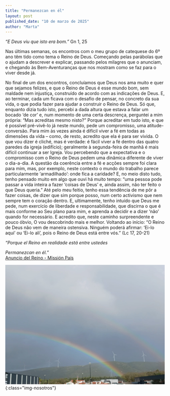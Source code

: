 ```yaml
---
title: "Permanezcan en él"
layout: post
published_date: "10 de marzo de 2025"
author: "Marta"
---
```

*“E Deus viu que isto era bom.”* Gn 1, 25

Nas últimas semanas, os encontros com o meu grupo de catequese do 6º ano têm tido como tema o Reino de Deus. Começando pelas parábolas que o ajudam a descrever e explicar, passando pelos milagres que o anunciam, e chegando às Bem-Aventuranças que nos mostram como se faz para o viver desde já. 


No final de um dos encontros, concluíamos que Deus nos ama muito e quer que sejamos felizes, e que o Reino de Deus é esse mundo bom, sem maldade nem injustiça, construído de acordo com as indicações de Deus. E, ao terminar, cada um ficava com o desafio de pensar, no concreto da sua vida, o que podia fazer para ajudar a construir o Reino de Deus. Só que, enquanto dizia tudo isto, percebi a dada altura que estava a falar um bocado ‘de cor’ e, num momento de uma certa descrença, perguntei a mim própria: “Mas acreditas mesmo nisto?” Porque acreditar em tudo isto, e que é possível pré-vivê-lo já neste mundo, pede um compromisso, uma atitude-conversão. Para mim às vezes ainda é difícil viver a fé em todas as dimensões da vida – como, de resto, acredito que ela é para ser vivida. O que vou dizer é cliché, mas é verdade: é fácil viver a fé dentro das quatro paredes da igreja (edifício); geralmente à segunda-feira de manhã é mais difícil continuar a ser Igreja. 
Vou percebendo que a expectativa e o compromisso com o Reino de Deus pedem uma dinâmica diferente de viver o dia-a-dia. A questão da coerência entre a fé e acções sempre foi clara para mim, mas, por exemplo, neste contexto o mundo do trabalho parece particularmente ‘armadilhado’: onde fica a caridade? E, no meio disto tudo, tenho pensado muito em algo que ouvi há muito tempo: “uma pessoa pode passar a vida inteira a fazer ‘coisas de Deus’ e, ainda assim, não ter feito o que Deus queria.” Até pelo meu feitio, tenho essa tendência de me pôr a fazer coisas, de dizer que sim porque posso, num certo activismo que nem sempre tem o coração dentro. E, ultimamente, tenho intuído que Deus me pede, num exercício de liberdade e responsabilidade, que discirna o que é mais conforme ao Seu plano para mim, e aprenda a decidir e a dizer ‘não’ quando for necessário. E acredito que, neste caminho surpreendente e pouco óbvio, O vou descobrindo mais e melhor. Voltando ao início: “O Reino de Deus não vem de maneira ostensiva. Ninguém poderá afirmar: ‘Ei-lo aqui’ ou ‘Ei-lo ali’, pois o Reino de Deus está entre vós.” (Lc 17, 20-21)

*“Porque el Reino en realidade está entre ustedes*

*Permanezcan en él.”*  
<a href="[url](https://youtu.be/wt6aTpFkCJs)">Anuncio del Reino - Missión País</a>

![screenshot](../assets/images/permanezcan_en_el.jpg){:class="img-nosotros"}


